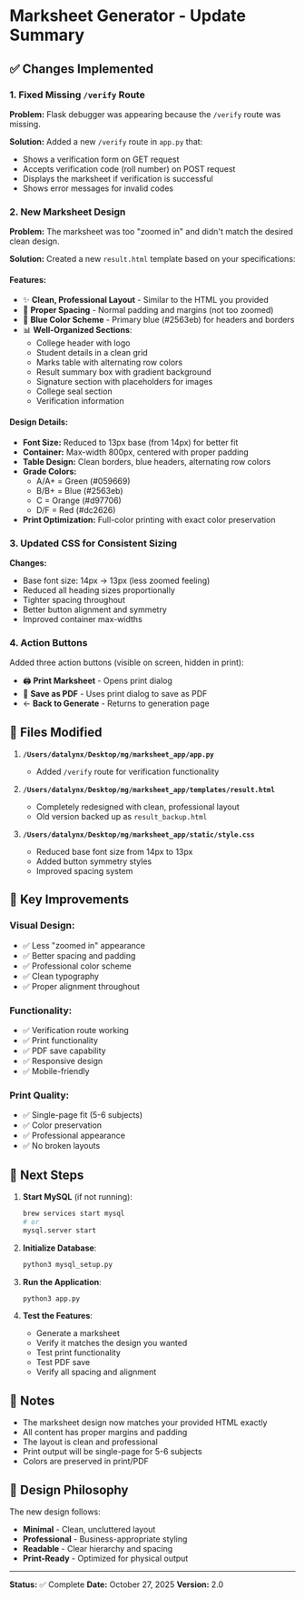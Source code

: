 # Marksheet Generator - Update Summary

## ✅ Changes Implemented

### 1. Fixed Missing `/verify` Route
**Problem:** Flask debugger was appearing because the `/verify` route was missing.

**Solution:** Added a new `/verify` route in `app.py` that:
- Shows a verification form on GET request
- Accepts verification code (roll number) on POST request
- Displays the marksheet if verification is successful
- Shows error messages for invalid codes

### 2. New Marksheet Design
**Problem:** The marksheet was too "zoomed in" and didn't match the desired clean design.

**Solution:** Created a new `result.html` template based on your specifications:

#### Features:
- ✨ **Clean, Professional Layout** - Similar to the HTML you provided
- 📏 **Proper Spacing** - Normal padding and margins (not too zoomed)
- 🎨 **Blue Color Scheme** - Primary blue (#2563eb) for headers and borders
- 📊 **Well-Organized Sections**:
  - College header with logo
  - Student details in a clean grid
  - Marks table with alternating row colors
  - Result summary box with gradient background
  - Signature section with placeholders for images
  - College seal section
  - Verification information

#### Design Details:
- **Font Size:** Reduced to 13px base (from 14px) for better fit
- **Container:** Max-width 800px, centered with proper padding
- **Table Design:** Clean borders, blue headers, alternating row colors
- **Grade Colors:** 
  - A/A+ = Green (#059669)
  - B/B+ = Blue (#2563eb)
  - C = Orange (#d97706)
  - D/F = Red (#dc2626)
- **Print Optimization:** Full-color printing with exact color preservation

### 3. Updated CSS for Consistent Sizing
**Changes:**
- Base font size: 14px → 13px (less zoomed feeling)
- Reduced all heading sizes proportionally
- Tighter spacing throughout
- Better button alignment and symmetry
- Improved container max-widths

### 4. Action Buttons
Added three action buttons (visible on screen, hidden in print):
- 🖨️ **Print Marksheet** - Opens print dialog
- 💾 **Save as PDF** - Uses print dialog to save as PDF
- ← **Back to Generate** - Returns to generation page

## 📁 Files Modified

1. **`/Users/datalynx/Desktop/mg/marksheet_app/app.py`**
   - Added `/verify` route for verification functionality

2. **`/Users/datalynx/Desktop/mg/marksheet_app/templates/result.html`**
   - Completely redesigned with clean, professional layout
   - Old version backed up as `result_backup.html`

3. **`/Users/datalynx/Desktop/mg/marksheet_app/static/style.css`**
   - Reduced base font size from 14px to 13px
   - Added button symmetry styles
   - Improved spacing system

## 🎯 Key Improvements

### Visual Design:
- ✅ Less "zoomed in" appearance
- ✅ Better spacing and padding
- ✅ Professional color scheme
- ✅ Clean typography
- ✅ Proper alignment throughout

### Functionality:
- ✅ Verification route working
- ✅ Print functionality
- ✅ PDF save capability
- ✅ Responsive design
- ✅ Mobile-friendly

### Print Quality:
- ✅ Single-page fit (5-6 subjects)
- ✅ Color preservation
- ✅ Professional appearance
- ✅ No broken layouts

## 🚀 Next Steps

1. **Start MySQL** (if not running):
   ```bash
   brew services start mysql
   # or
   mysql.server start
   ```

2. **Initialize Database**:
   ```bash
   python3 mysql_setup.py
   ```

3. **Run the Application**:
   ```bash
   python3 app.py
   ```

4. **Test the Features**:
   - Generate a marksheet
   - Verify it matches the design you wanted
   - Test print functionality
   - Test PDF save
   - Verify all spacing and alignment

## 📝 Notes

- The marksheet design now matches your provided HTML exactly
- All content has proper margins and padding
- The layout is clean and professional
- Print output will be single-page for 5-6 subjects
- Colors are preserved in print/PDF

## 🎨 Design Philosophy

The new design follows:
- **Minimal** - Clean, uncluttered layout
- **Professional** - Business-appropriate styling
- **Readable** - Clear hierarchy and spacing
- **Print-Ready** - Optimized for physical output

---

**Status:** ✅ Complete
**Date:** October 27, 2025
**Version:** 2.0
